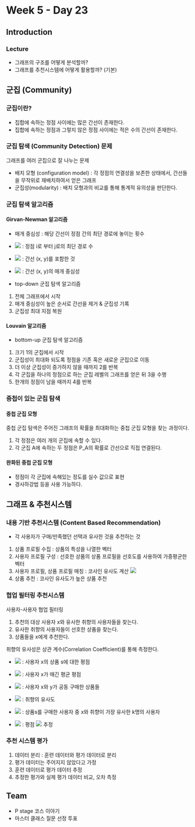 # Week 5 - Day 23

## Introduction
### Lecture
- 그래프의 구조를 어떻게 분석할까?
- 그래프를 추천시스템에 어떻게 활용할까? (기본)


## 군집 (Community)

### 군집이란?
- 집합에 속하는 정점 사이에는 많은 간선이 존재한다.
- 집합에 속하는 정점과 그렇지 않은 정점 사이에는 적은 수의 간선이 존재한다.

### 군집 탐색 (Community Detection) 문제
그래프를 여러 군집으로 잘 나누는 문제  

- 배치 모형 (configuration model) : 각 정점의 연결성을 보존한 상태에서, 간선들을 무작위로 재배치하여서 얻은 그래프  
- 군집성(modularity) : 배치 모형과의 비교를 통해 통계적 유의성을 판단한다.

### 군집 탐색 알고리즘
#### Girvan-Newman 알고리즘
- 매개 중심성 : 해당 간선이 정점 간의 최단 경로에 놓이는 횟수
- <img src="https://render.githubusercontent.com/render/math?math=\sigma_{i,j}"> : 정점 i로 부터 j로의 최단 경로 수
- <img src="https://render.githubusercontent.com/render/math?math=\sigma_{i,j}(x, y)"> : 간선 (x, y)를 포함한 것
- <img src="https://render.githubusercontent.com/render/math?math=\sum_{i<j}\frac{\sigma_{i,j}(x,y)}{\sigma_{i,j}}"> : 간선 (x, y)의 매개 중심성

- top-down 군집 탐색 알고리즘  
1. 전체 그래프에서 시작
1. 매개 중심성이 높은 순서로 간선을 제거 & 군집성 기록
1. 군집성 최대 지점 복원

#### Louvain 알고리즘
- bottom-up 군집 탐색 알고리즘
1. 크기 1의 군집에서 시작
1. 군집성이 최대화 되도록 정점을 기존 혹은 새로운 군집으로 이동
1. 더 이상 군집성이 증가하지 않을 때까지 2를 반복
1. 각 군집을 하나의 정점으로 하는 군집 레벨의 그래프를 얻은 뒤 3을 수행
1. 한개의 정점이 남을 때까지 4를 반복

### 중첩이 있는 군집 탐색
#### 중첩 군집 모형
중첩 군집 탐색은 주어진 그래프의 확률을 최대화하는 중첩 군집 모형을 찾는 과정이다.  

1. 각 정점은 여러 개의 군집에 속할 수 있다.
1. 각 군집 A에 속하는 두 정점은 P_A의 확률로 간선으로 직접 연결된다.
 
#### 완화된 중첩 군집 모형
- 정점이 각 군집에 속해있는 정도를 실수 값으로 표현  
- 경사하강법 등을 사용 가능하다.


## 그래프 & 추천시스템
### 내용 기반 추천시스템 (Content Based Recommendation)
- 각 사용자가 구매/만족했던 선택과 유사한 것을 추천하는 것
1. 상품 프로필 수집 : 상품의 특성을 나열한 벡터
1. 사용자 프로필 구성 : 선호한 상품의 상품 프로필을 선호도를 사용하여 가중평균한 벡터
1. 사용자 프로필, 상품 프로필 매칭 : 코사인 유사도 계산 <img src="https://render.githubusercontent.com/render/math?math=\frac{\overrightarrow{u}\cdot\overrightarrow{v}}{||\overrightarrow{u}||\,||\overrightarrow{v}||}">
1. 상품 추천 : 코사인 유사도가 높은 상품 추천

### 협업 필터링 추천시스템
사용자-사용자 협업 필터링  
1. 추천의 대상 사용자 x와 유사한 취향의 사용자들을 찾는다.
1. 유사한 취향의 사용자들이 선호한 상품을 찾는다.
1. 상품들을 x에게 추천한다.

취향의 유사성은 상관 계수(Correlation Coefficient)를 통해 측정한다.  
- <img src="https://render.githubusercontent.com/render/math?math=r_{xs}"> : 사용자 x의 상품 s에 대한 평점
- <img src="https://render.githubusercontent.com/render/math?math=\overline{r_{x}}"> : 사용자 x가 매긴 평균 평점
- <img src="https://render.githubusercontent.com/render/math?math=S_{xy}"> : 사용자 x와 y가 공동 구매한 상품들
- <img src="https://render.githubusercontent.com/render/math?math=sim(x,y)=\frac{\sum_{S\in S_{xy}}(r_{xs}-\overline{r_{x}})(r_{ys}-\overline{r_{y}})}{\sqrt{\sum_{S\in S_{xy}}(r_{xs}-\overline{r_{x}})^2}\sqrt{\sum_{S\in S_{xy}}(r_{ys}-\overline{r_{y}})^2}}"> : 취향의 유사도

- <img src="https://render.githubusercontent.com/render/math?math=N(x%3bs)"> : 상품s를 구매한 사용자 중 x와 취향이 가장 유사한 k명의 사용자
- <img src="https://render.githubusercontent.com/render/math?math=\hat r_{xs}=\frac{\sum_{y\in N(x%3bs)}sim(x,y)\cdot r_{ys}}{\sum_{y\in N(x%3bs)}sim(x,y)}"> : 평점 <img src="https://render.githubusercontent.com/render/math?math=r_{xs}"> 추정


### 추천 시스템 평가
1. 데이터 분리 : 훈련 데이터와 평가 데이터로 분리
1. 평가 데이터는 주어지지 않았다고 가정
1. 훈련 데이터로 평가 데이터 추정
1. 추정한 평가와 실제 평가 데이터 비교, 오차 측정


## Team
- P stage 코스 이야기
- 마스터 클래스 질문 선정 투표


